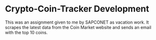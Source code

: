 # Crypto-Coin-Tracker Development
This was an assignment given to me by SAPCONET as vacation work. It scrapes the latest data from the Coin Market website and sends an email with the top 10 coins.
